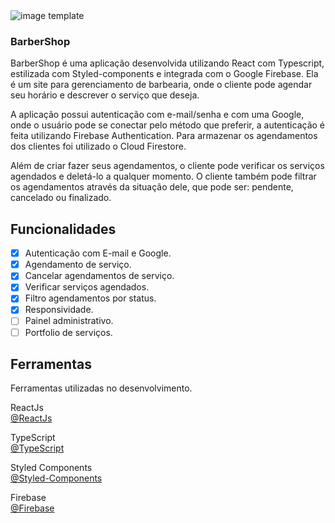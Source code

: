 <img src="/Images/Template.png" alt="image template">

### BarberShop

<p>
    BarberShop é uma aplicação desenvolvida utilizando React com Typescript,
    estilizada com Styled-components e integrada com o Google Firebase. Ela é
    um site para gerenciamento de barbearia, onde o cliente pode agendar seu
    horário e descrever o serviço que deseja.
</p>

<p>
    A aplicação possui autenticação com e-mail/senha e com uma Google, onde
    o usuário pode se conectar pelo método que preferir, a autenticação é feita
    utilizando Firebase Authentication. Para armazenar os agendamentos dos
    clientes foi utilizado o Cloud Firestore.
<p>
    Além de criar fazer seus agendamentos, o cliente pode verificar os
    serviços agendados e deletá-lo a qualquer momento. O cliente também
    pode filtrar os agendamentos através da situação dele, que pode ser:
    pendente, cancelado ou finalizado.
</p>

## Funcionalidades
- [x] Autenticação com E-mail e Google.
- [x] Agendamento de serviço.
- [x] Cancelar agendamentos de serviço.
- [x] Verificar serviços agendados.
- [x] Filtro agendamentos por status.
- [x] Responsividade.
- [ ] Painel administrativo.
- [ ] Portfolio de serviços.

## Ferramentas

Ferramentas utilizadas no desenvolvimento.

ReactJs <br/>
[@ReactJs](https://www.npmjs.com/package/@reactjs)

TypeScript <br/>
[@TypeScript](https://www.typescriptlang.org/)

Styled Components <br/>
[@Styled-Components](https://styled-components.com/)

Firebase <br/>
[@Firebase](https://firebase.google.com/docs?hl=pt-br)
